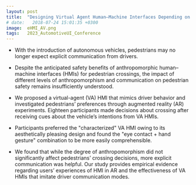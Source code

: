 ```yaml
---
layout: post
title:  "Designing Virtual Agent Human–Machine Interfaces Depending on the Communication and Anthropomorphism Levels in Augmented Reality"
# date:   2018-07-24 15:01:35 +0300
image:  eHMI_AV.png
tags:   2023_AutomotiveUI_Conference
---
```


* With the introduction of autonomous vehicles, pedestrians may no longer expect explicit communication from drivers. 

* Despite the anticipated safety benefits of anthropomorphic human–machine interfaces (HMIs) for pedestrian crossings, the impact of different levels of anthropomorphism and communication on pedestrian safety remains insufficiently understood. 

* We proposed a virtual-agent (VA) HMI that mimics driver behavior and investigated pedestrians’ preferences through augmented reality (AR) experiments. Eighteen participants made decisions about crossing after receiving cues about the vehicle’s intentions from VA HMIs. 

* Participants preferred the "characterized" VA HMI owing to its aesthetically pleasing design and found the "eye contact + hand gesture" combination to be more easily comprehensible. 

* We found that while the degree of anthropomorphism did not significantly affect pedestrians’ crossing decisions, more explicit communication was helpful. Our study provides empirical evidence regarding users’ experiences of HMI in AR and the effectiveness of VA HMIs that imitate driver communication modes.